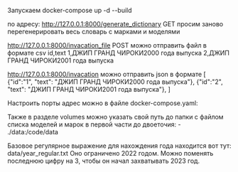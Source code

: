 Запускаем docker-compose up -d --build

по адресу: 
http://127.0.0.1:8000/generate_dictionary GET
просим заново перегенерировать весь словарь с марками и моделями

http://127.0.0.1:8000/invacation_file POST
можно отправить файл в формате csv 
id,text
1,ДЖИП ГРАНД ЧИРОКИ2000 года выпуска
2,ДЖИП ГРАНД ЧИРОКИ2001 года выпуска

http://127.0.0.1:8000/invacation
можно отправить json в формате
[
{"id":"1", "text": "ДЖИП ГРАНД ЧИРОКИ2000 года выпуска"},
{"id":"2", "text": "ДЖИП ГРАНД ЧИРОКИ2001 года выпуска"},
]


Настроить порты адрес можно в файле docker-compose.yaml:

Также в разделе volumes можно указать свой путь до папки с файлом списка моделей и марок в первой части до двоеточия:
      - ./data:/code/data

Базовое регулярное выражение для нахождения года находится вот тут: data/year_regular.txt
Оно ограничено 2022 годом. Можно поменять последнюю цифру на 3, чтобы он начал захватывать 2023 год.